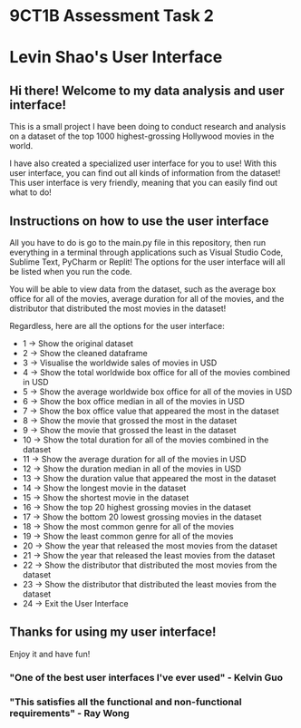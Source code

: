# **9CT1B Assessment Task 2**
# **Levin Shao's User Interface**

## Hi there! Welcome to my data analysis and user interface!

This is a small project I have been doing to conduct research and analysis on a dataset of the top 1000 highest-grossing Hollywood movies in the world.

I have also created a specialized user interface for you to use! With this user interface, you can find out all kinds of information from the dataset! This user interface is very friendly, meaning that you can easily find out what to do!

## Instructions on how to use the user interface
All you have to do is go to the main.py file in this repository, then run everything in a terminal through applications such as Visual Studio Code, Sublime Text, PyCharm or Replit! The options for the user interface will all be listed when you run the code.

You will be able to view data from the dataset, such as the average box office for all of the movies, average duration for all of the movies, and the distributor that distributed the most movies in the dataset!

Regardless, here are all the options for the user interface:

* 1 -> Show the original dataset
* 2 -> Show the cleaned dataframe
* 3 -> Visualise the worldwide sales of movies in USD
* 4 -> Show the total worldwide box office for all of the movies combined in USD
* 5 -> Show the average worldwide box office for all of the movies in USD
* 6 -> Show the box office median in all of the movies in USD
* 7 -> Show the box office value that appeared the most in the dataset
* 8 -> Show the movie that grossed the most in the dataset
* 9 -> Show the movie that grossed the least in the dataset
* 10 -> Show the total duration for all of the movies combined in the dataset
* 11 -> Show the average duration for all of the movies in USD
* 12 -> Show the duration median in all of the movies in USD
* 13 -> Show the duration value that appeared the most in the dataset
* 14 -> Show the longest movie in the dataset
* 15 -> Show the shortest movie in the dataset
* 16 -> Show the top 20 highest grossing movies in the dataset
* 17 -> Show the bottom 20 lowest grossing movies in the dataset
* 18 -> Show the most common genre for all of the movies
* 19 -> Show the least common genre for all of the movies
* 20 -> Show the year that released the most movies from the dataset
* 21 -> Show the year that released the least movies from the dataset
* 22 -> Show the distributor that distributed the most movies from the dataset
* 23 -> Show the distributor that distributed the least movies from the dataset
* 24 -> Exit the User Interface

## Thanks for using my user interface!
Enjoy it and have fun!

### "One of the best user interfaces I've ever used" - Kelvin Guo
### "This satisfies all the functional and non-functional requirements" - Ray Wong